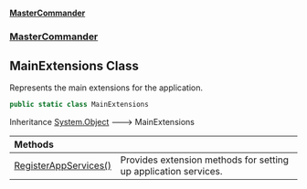 #### [MasterCommander](MasterCommander.md 'MasterCommander')
### [MasterCommander](MasterCommander.md 'MasterCommander')

## MainExtensions Class

Represents the main extensions for the application.

```csharp
public static class MainExtensions
```

Inheritance [System.Object](https://docs.microsoft.com/en-us/dotnet/api/System.Object 'System.Object') &#129106; MainExtensions

| Methods | |
| :--- | :--- |
| [RegisterAppServices()](MainExtensions.RegisterAppServices().md 'MasterCommander.MainExtensions.RegisterAppServices()') | Provides extension methods for setting up application services. |
